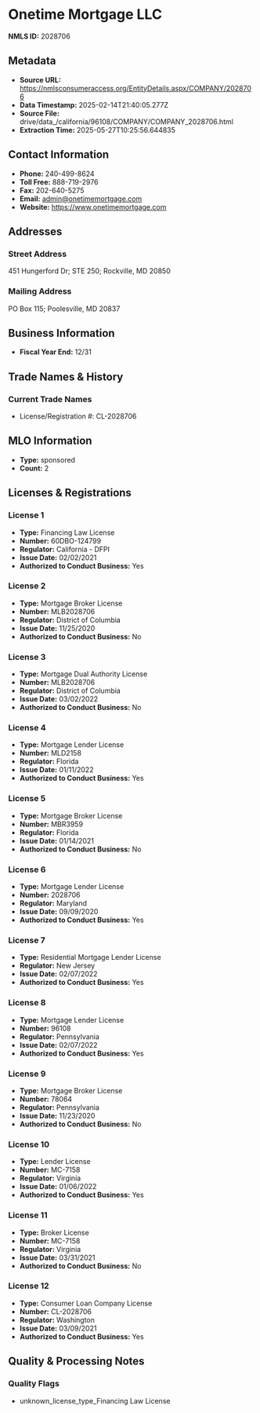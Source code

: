# Onetime Mortgage LLC

**NMLS ID:** 2028706

## Metadata
- **Source URL:** https://nmlsconsumeraccess.org/EntityDetails.aspx/COMPANY/2028706
- **Data Timestamp:** 2025-02-14T21:40:05.277Z
- **Source File:** drive/data_/california/96108/COMPANY/COMPANY_2028706.html
- **Extraction Time:** 2025-05-27T10:25:56.644835

## Contact Information
- **Phone:** 240-499-8624
- **Toll Free:** 888-719-2976
- **Fax:** 202-640-5275
- **Email:** admin@onetimemortgage.com
- **Website:** https://www.onetimemortgage.com

## Addresses
### Street Address
451 Hungerford Dr; STE 250; Rockville, MD 20850

### Mailing Address
PO Box 115; Poolesville, MD 20837

## Business Information
- **Fiscal Year End:** 12/31

## Trade Names & History
### Current Trade Names
- License/Registration #: CL-2028706

## MLO Information
- **Type:** sponsored
- **Count:** 2

## Licenses & Registrations

### License 1
- **Type:** Financing Law License
- **Number:** 60DBO-124799
- **Regulator:** California - DFPI
- **Issue Date:** 02/02/2021
- **Authorized to Conduct Business:** Yes

### License 2
- **Type:** Mortgage Broker License
- **Number:** MLB2028706
- **Regulator:** District of Columbia
- **Issue Date:** 11/25/2020
- **Authorized to Conduct Business:** No

### License 3
- **Type:** Mortgage Dual Authority License
- **Number:** MLB2028706
- **Regulator:** District of Columbia
- **Issue Date:** 03/02/2022
- **Authorized to Conduct Business:** No

### License 4
- **Type:** Mortgage Lender License
- **Number:** MLD2158
- **Regulator:** Florida
- **Issue Date:** 01/11/2022
- **Authorized to Conduct Business:** Yes

### License 5
- **Type:** Mortgage Broker License
- **Number:** MBR3959
- **Regulator:** Florida
- **Issue Date:** 01/14/2021
- **Authorized to Conduct Business:** No

### License 6
- **Type:** Mortgage Lender License
- **Number:** 2028706
- **Regulator:** Maryland
- **Issue Date:** 09/09/2020
- **Authorized to Conduct Business:** Yes

### License 7
- **Type:** Residential Mortgage Lender License
- **Regulator:** New Jersey
- **Issue Date:** 02/07/2022
- **Authorized to Conduct Business:** Yes

### License 8
- **Type:** Mortgage Lender License
- **Number:** 96108
- **Regulator:** Pennsylvania
- **Issue Date:** 02/07/2022
- **Authorized to Conduct Business:** Yes

### License 9
- **Type:** Mortgage Broker License
- **Number:** 78064
- **Regulator:** Pennsylvania
- **Issue Date:** 11/23/2020
- **Authorized to Conduct Business:** No

### License 10
- **Type:** Lender License
- **Number:** MC-7158
- **Regulator:** Virginia
- **Issue Date:** 01/06/2022
- **Authorized to Conduct Business:** Yes

### License 11
- **Type:** Broker License
- **Number:** MC-7158
- **Regulator:** Virginia
- **Issue Date:** 03/31/2021
- **Authorized to Conduct Business:** No

### License 12
- **Type:** Consumer Loan Company License
- **Number:** CL-2028706
- **Regulator:** Washington
- **Issue Date:** 03/09/2021
- **Authorized to Conduct Business:** Yes

## Quality & Processing Notes
### Quality Flags
- unknown_license_type_Financing Law License
